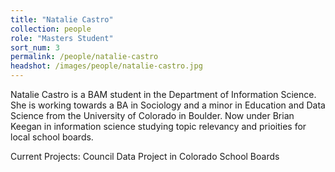 ```yaml
---
title: "Natalie Castro"
collection: people
role: "Masters Student"
sort_num: 3
permalink: /people/natalie-castro
headshot: /images/people/natalie-castro.jpg
---
```


Natalie Castro is a BAM student in the Department of Information Science.
She is working towards a BA in Sociology and a minor in Education and Data Science from the University of Colorado in Boulder. Now under Brian Keegan in information science studying topic relevancy and prioities for local school boards. 

Current Projects: Council Data Project in Colorado School Boards
